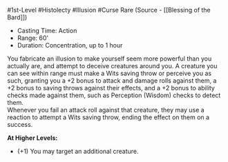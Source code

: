 #1st-Level #Histolecty #Illusion #Curse
Rare (Source - [[Blessing of the Bard]])
 
- Casting Time: Action
- Range: 60'
- Duration: Concentration, up to 1 hour  

You fabricate an illusion to make yourself seem more powerful than you actually are, and attempt to deceive creatures around you. A creature you can see within range must make a Wits saving throw or perceive you as such, granting you a +2 bonus to attack and damage rolls against them, a +2 bonus to saving throws against their effects, and a +2 bonus to ability checks made against them, such as Perception (Wisdom) checks to detect them.  
Whenever you fail an attack roll against that creature, they may use a reaction to attempt a Wits saving throw, ending the effect on them on a success.
 
**At Higher Levels:** 
* (+1) You may target an additional creature.